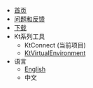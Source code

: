 * [首页](/zh-cn/)
* [问题和反馈](https://github.com/jonyhy96/kt-connect/issues)
* [下载](/zh-cn/downloads)
* Kt系列工具
  * KtConnect (当前项目)
  * [KtVirtualEnvironment](https://alibaba.github.io/virtual-environment/#/zh-cn/)
* 语言
  * [English](/en-us/)
  * 中文
